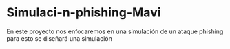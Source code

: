 # Simulaci-n-phishing-Mavi
En este proyecto nos enfocaremos en una simulación de un ataque phishing para esto se diseñará una simulación
